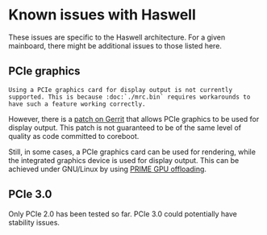 # Known issues with Haswell

These issues are specific to the Haswell architecture. For a given
mainboard, there might be additional issues to those listed here.

## PCIe graphics

```eval_rst
Using a PCIe graphics card for display output is not currently
supported. This is because :doc:`./mrc.bin` requires workarounds to
have such a feature working correctly.
```

However, there is a [patch on Gerrit][hsw-gfx-gerrit] that allows PCIe
graphics to be used for display output. This patch is not guaranteed to
be of the same level of quality as code committed to coreboot.

Still, in some cases, a PCIe graphics card can be used for rendering,
while the integrated graphics device is used for display output. This
can be achieved under GNU/Linux by using [PRIME GPU offloading][PRIME].

## PCIe 3.0

Only PCIe 2.0 has been tested so far. PCIe 3.0 could potentially have
stability issues.

[PRIME]: https://wiki.archlinux.org/index.php/PRIME
[hsw-gfx-gerrit]: https://review.coreboot.org/c/30456
